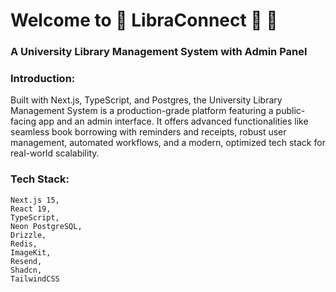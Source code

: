 # Welcome to 📖 LibraConnect 📖 👋

### A University Library Management System with Admin Panel

### Introduction:

Built with Next.js, TypeScript, and Postgres, the University Library Management System is a production-grade platform featuring a public-facing app and an admin interface. It offers advanced functionalities like seamless book borrowing with reminders and receipts, robust user management, automated workflows, and a modern, optimized tech stack for real-world scalability.

### Tech Stack:

```
Next.js 15,
React 19,
TypeScript,
Neon PostgreSQL,
Drizzle,
Redis,
ImageKit,
Resend,
Shadcn,
TailwindCSS
```
